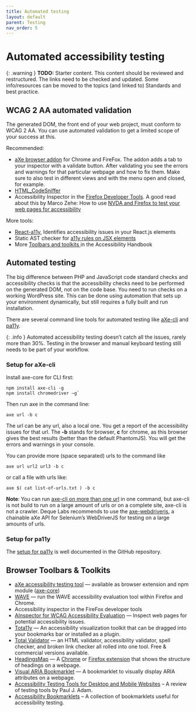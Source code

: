 ```yaml
---
title: Automated testing
layout: default
parent: Testing
nav_order: 5
---
```


# Automated accessibility testing

{: .warning }
**TODO:**
Starter content. This content should be reviewed and restructured.
The links need to be checked and updated.
Some info/resources can be moved to the topics (and linked to) Standards and best practice.

## WCAG 2 AA automated validation

The generated DOM, the front end of your web project, must conform to WCAG 2 AA. You can use automated validation to get a limited scope of your success at this.

Recommended:

- [aXe browser addon](https://www.deque.com/aXe/) for Chrome and FireFox. The addon adds a tab to your inspector with a validate button. After validating you see the errors and warnings for that particular webpage and how to fix them. Make sure to also test in different views and with the menu open and closed, for example.
- [HTML_CodeSniffer](http://squizlabs.github.io/HTML_CodeSniffer/)
- Accessibility Inspector in the [Firefox Developer Tools](https://developer.mozilla.org/en-US/docs/Tools). A good read about this by Marco Zehe:  How to use [NVDA and Firefox to test your web pages for accessibility](https://www.marcozehe.de/articles/how-to-use-nvda-and-firefox-to-test-your-web-pages-for-accessibility/)

More tools:

- [React-a11y](https://github.com/reactjs/react-a11y), Identifies accessibility issues in your React.js elements
- Static AST checker for [a11y rules on JSX elements](https://github.com/evcohen/eslint-plugin-jsx-a11y)
- More [Toolbars and toolkits ](https://make.wordpress.org/accessibility/handbook/which-tools-can-i-use/useful-tools/#toolbars-toolkits) in the Accessibility Handbook

## Automated testing

The big difference between PHP and JavaScript code standard checks and accessibility checks is that the accessibility checks need to be performed on the generated DOM, not on the code base. You need to run checks on a working WordPress site. This can be done using automation that sets up your environment dynamically, but still requires a fully built and run installation.

There are several command line tools for automated testing like [aXe-cli](https://github.com/dequelabs/axe-cli) and [pa11y](https://github.com/pa11y/pa11y).

{: .info }
Automated accessibility testing doesn’t catch all the issues, rarely more than 30%. Testing in the browser and manual keyboard testing still needs to be part of your workflow.

### Setup for aXe-cli

Install axe-core for CLI first:

```
npm install axe-cli -g
npm install chromedriver –g`
```

Then run axe in the command line:

```
axe url -b c
```

The url can be any url, also a local one. You get a report of the accessibility issues for that url. The **-b** stands for browser, **c** for chrome, as this browser gives the best results (better than the default PhantomJS). You will get the errors and warnings in your console.

You can provide more (space separated) urls to the command like

```
axe url url2 url3 -b c
```

or call a file with urls like:

```
axe $( cat list-of-urls.txt ) -b c
```

**Note**:  You can run [axe-cli on more than one url](https://make.wordpress.org/accessibility/handbook/best-practices/test-for-web-accessibility/test-for-web-accessibility-frontend-code/#setup-for-axe-cli) in one command, but axe-cli is not build to run on a large amount of urls or on a complete site, axe-cli is not a crawler. Deque Labs recommends to use the [axe-webdriverjs](https://www.npmjs.com/package/axe-webdriverjs), a chainable aXe API for Selenium’s WebDriverJS for testing on a large amounts of urls.

### Setup for pa11y

The [setup for pa11y](https://github.com/pa11y/pa11y) is well documented in the GitHub repository.


## Browser Toolbars & Toolkits

- [aXe accessibility testing tool](https://www.deque.com/products/axe/) — available as browser extension and npm module ([axe-core](https://github.com/dequelabs/axe-core))
- [WAVE](http://wave.webaim.org/toolbar) — run the WAVE accessibility evaluation tool within Firefox and Chrome.
- Accessibility inspector in the FireFox developer tools
- [AInspector for WCAG Accessibility Evaluation](https://addons.mozilla.org/en-US/firefox/addon/ainspector-wcag/) — Inspect web pages for potential accessibility issues.
- [Tota11y](http://khan.github.io/tota11y/) — An accessibility visualization toolkit that can be dragged into your bookmarks bar or installed as a plugin.
- [Total Validator](http://www.totalvalidator.com/) — an HTML validator, accessibility validator, spell checker, and broken link checker all rolled into one tool. Free & commercial versions available.
- [HeadingsMap](https://chrome.google.com/webstore/detail/headingsmap/flbjommegcjonpdmenkdiocclhjacmbi?hl=es) — A [Chrome](https://chromewebstore.google.com/detail/headingsmap/flbjommegcjonpdmenkdiocclhjacmbi?pli=1) or [Firefox extension](https://addons.mozilla.org/en-us/firefox/addon/headingsmap/) that shows the structure of headings on a webpage.
- [Visual ARIA Bookmarklet](http://whatsock.com/training/matrices/visual-aria.htm) — A bookmarklet to visually display ARIA attributes on a webpage.
- [Accessibility Testing Tools for Desktop and Mobile Websites](https://www.24a11y.com/2017/accessibility-testing-tools-desktop-mobile-websites/) – A review of testing tools by Paul J. Adam.
- [Accessibility Bookmarklets](https://www.digitala11y.com/accessibility-bookmarklets-testing/) – A collection of bookmarklets useful for accessibility testing.
